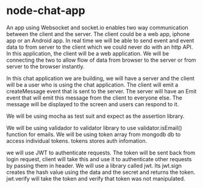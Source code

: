 # node-chat-app
An app using Websocket and socket.io enables two way communication between the client and the server. The client could be a web app, iphone app or an Android app. In real time we will be able to send event and event data to from server to the client which we could never do with an http API.
In this application, the client will be a web application. We will be connecting the two to allow flow of data from browser to the server or from server to the browser instantly.

In this chat application we are building, we will have a server and the client will be a user who is using the chat application. The client will emit a createMessage event that is sent to the server. The server will have an Emit event that will emit this message from the client  to everyone else. The message will be displayed to the screen and users can respond to it.

We will be using mocha as test suit and expect as the assertion library.

We will be using validador to validator library to use validator.isEmail() function for emails. We will be using token array from mongodb db to access individual tokens. tokens stores auth infomation.

we will use JWT to authenticate requests. The token will be sent back from login request, client will take this and use it to authenticate other requests by passing them in header. We will use a library called jwt. Its jwt.sign creates the hash value using the data and the secret and returns the token. jwt.verify will take the token and verify that token was not manipulated.
